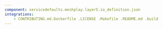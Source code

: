```yaml
---
component: servicedefaults.meshplay.layer5.io_definition.json
integrations:
    - CONTRIBUTING.md.Dockerfile .LICENSE .Makefile .README.md .build .consul .go.mod .go.sum .helpers .internal .main.go .output .servicedefaults.meshplay.layer5.io_definition.json.md .templates .tests
---
```


